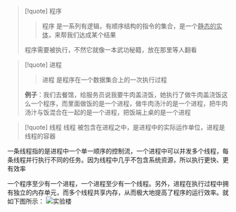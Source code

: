 >[!quote] 程序
>>程序 是一系列有逻辑，有顺序结构的指令的集合，是一个<u>静态的实体</u>，来帮我们达成某个结果
>
>程序需要被执行，不然它就像一本武功秘籍，放在那里等人翻看

>[!quote] 进程
>>进程 是程序在一个数据集合上的一次执行过程
>
>**例子**：我们去餐馆，给服务员说我要牛肉盖浇饭，她执行了做牛肉盖浇饭这么一个程序，而里面做饭的是一个进程，做牛肉汤汁的是一个进程，把牛肉汤汁与饭混合在一起的是一个进程，把饭端上桌的是一个进程

>[!quote] 线程
>线程 被包含在进程之中，是进程中的实际运作单位，进程是线程的容器




一条线程指的是进程中一个单一顺序的控制流，一个进程中可以并发多个线程，每条线程并行执行不同的任务。因为线程中几乎不包含系统资源，所以执行更快、更有效率

一个程序至少有一个进程，一个进程至少有一个线程。另外，进程在执行过程中拥有独立的内存单元，而多个线程共享内存，从而极大地提高了程序的运行效率。就如下图所示：
![实验楼](https://dn-simplecloud.shiyanlou.com/1135081469062947147)